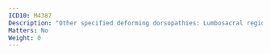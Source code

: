 ```yaml
---
ICD10: M4387
Description: "Other specified deforming dorsopathies: Lumbosacral region"
Matters: No
Weight: 0
---
```

